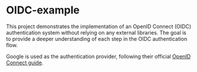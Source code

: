 # OIDC-example

This project demonstrates the implementation of an OpenID Connect (OIDC) authentication system without relying on any
external libraries. The goal is to provide a deeper understanding of each step in the OIDC authentication flow.

Google is used as the authentication provider, following their
official [OpenID Connect guide](https://developers.google.com/identity/openid-connect/openid-connect).
